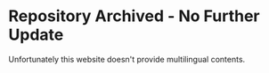 # Repository Archived - No Further Update
Unfortunately this website doesn't provide multilingual contents.
